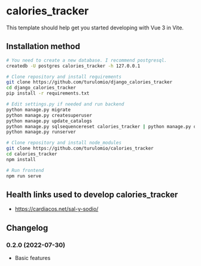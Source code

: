 # calories_tracker

This template should help get you started developing with Vue 3 in Vite.

## Installation method



```sh
# You need to create a new database. I recommend postgresql.
createdb -U postgres calories_tracker -h 127.0.0.1

# Clone repository and install requirements
git clone https://github.com/turulomio/django_calories_tracker
cd django_calories_tracker
pip install -r requirements.txt

# Edit settings.py if needed and run backend
python manage.py migrate
python manage.py createsuperuser
python manage.py update_catalogs
python manage.py sqlsequencereset calories_tracker | python manage.py dbshell
python manage.py runserver

# Clone repository and install node_modules
git clone https://github.com/turulomio/calories_tracker
cd calories_tracker
npm install

# Run frontend
npm run serve
```

## Health links used to develop calories_tracker
- https://cardiacos.net/sal-y-sodio/


## Changelog
### 0.2.0 (2022-07-30)
- Basic features
